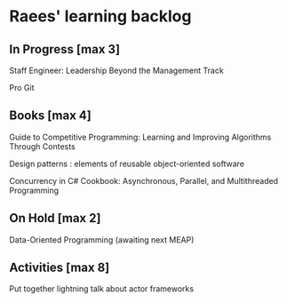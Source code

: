# Raees' learning backlog

## In Progress [max 3]
Staff Engineer: Leadership Beyond the Management Track

Pro Git

## Books [max 4]
Guide to Competitive Programming: Learning and Improving Algorithms Through Contests

Design patterns : elements of reusable object-oriented software

Concurrency in C# Cookbook: Asynchronous, Parallel, and Multithreaded Programming

## On Hold [max 2]
Data-Oriented Programming (awaiting next MEAP)

## Activities [max 8]
Put together lightning talk about actor frameworks
